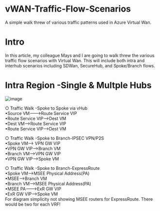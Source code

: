 # vWAN-Traffic-Flow-Scenarios
A simple walk threw of various traffic patterns used in Azure Virtual Wan.

# Intro
In this article, my colleague Mays and I are going to walk threw the various traffic flow scenarios with Virtual Wan. This will include both intra and interhub scenarios including SDWan, SecureHub, and Spoke/Branch flows.  

# Intra Region -Single & Multple Hubs
![image](https://user-images.githubusercontent.com/55964102/223007871-e7794473-330e-456f-96d7-40193bc15889.png)

○ Traffic Walk -Spoke to Spoke via vHub
<br>
•Source VM--->Route Service VIP
<br>
•Route Service VIP-->Dest VM
<br>
•Dest VM-->Route Service VIP
<br>
•Route Service VIP-->Dest VM

○ Traffic Walk -Spoke to Branch-IPSEC VPN/P2S
<br>
•Spoke VM--> VPN GW VIP
<br>
•VPN GW VIP-->Branch VM
<br>
•Branch VM-->VPN GW VIP
<br>
•VPN GW VIP-->Spoke VM

○ Traffic Walk -Spoke to Branch-ExpressRoute
<br>
•Spoke VM-->MSEE Physical Address(PA)
<br>
•MSEE-->Branch VM
<br>
•Branch VM-->MSEE Physical Address(PA)
<br>
•MSEE PA--->ExR GW VIP
<br>
•ExR GW VIP-->Spoke VM
<br>
For diagram simplicity not showing MSEE routers for ExpressRoute. There would be two for each VRF!
